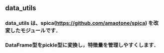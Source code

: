 ## data_utils

### data_utils は、spica(https://github.com/amaotone/spica) を改変したモジュールです．

### DataFrame型をpickle型に変換し，特徴量を管理しやすくします．

